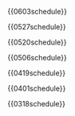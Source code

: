 {{0603schedule}}

{{0527schedule}}

{{0520schedule}}

{{0506schedule}}

{{0419schedule}}

{{0401schedule}}

{{0318schedule}}
